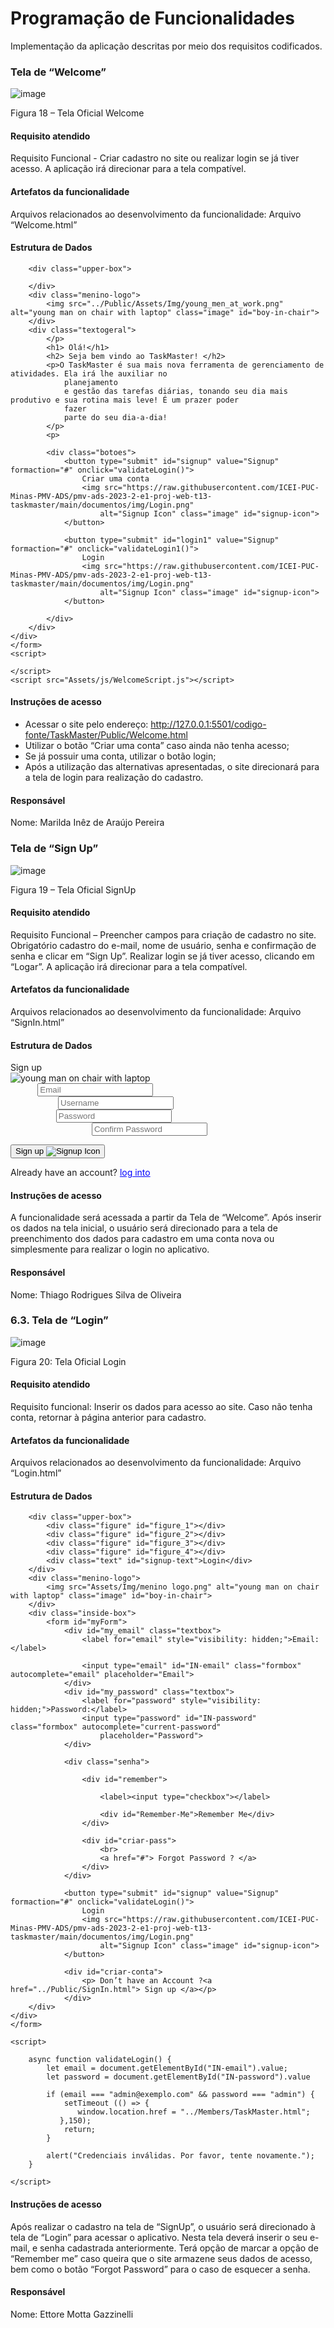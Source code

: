 # Programação de Funcionalidades

Implementação da aplicação descritas por meio dos requisitos codificados. 


### Tela de “Welcome”

![image](https://github.com/ICEI-PUC-Minas-PMV-ADS/pmv-ads-2023-2-e1-proj-web-t13-taskmaster/assets/145122642/fd09be6b-b77e-4305-aaf9-35e66c74fe98)

Figura 18 – Tela Oficial Welcome

#### Requisito atendido

Requisito Funcional - Criar cadastro no site ou realizar login se já tiver acesso. A aplicação irá direcionar para a tela compatível.


#### Artefatos da funcionalidade

Arquivos relacionados ao desenvolvimento da funcionalidade: Arquivo “Welcome.html”


#### Estrutura de Dados

<!DOCTYPE html>
<html lang="en">

<head>
    <meta charset="UTF-8">
    <meta name="viewport" content="width=device-width, initial-scale=1.0">
    <link rel="stylesheet" href="../Public/Assets/css/WelcomeStyle.css">
    <title>Welcome</title>
</head>

<body>
    <div class="signup-box">

        <div class="upper-box">

        </div>
        <div class="menino-logo">
            <img src="../Public/Assets/Img/young_men_at_work.png" alt="young man on chair with laptop" class="image" id="boy-in-chair">
        </div>
        <div class="textogeral">
            </p>
            <h1> Olá!</h1>
            <h2> Seja bem vindo ao TaskMaster! </h2>
            <p>O TaskMaster é sua mais nova ferramenta de gerenciamento de atividades. Ela irá lhe auxiliar no
                planejamento
                e gestão das tarefas diárias, tonando seu dia mais produtivo e sua rotina mais leve! É um prazer poder
                fazer
                parte do seu dia-a-dia!
            </p>
            <p>
       
            <div class="botoes">
                <button type="submit" id="signup" value="Signup" formaction="#" onclick="validateLogin()">
                    Criar uma conta
                    <img src="https://raw.githubusercontent.com/ICEI-PUC-Minas-PMV-ADS/pmv-ads-2023-2-e1-proj-web-t13-taskmaster/main/documentos/img/Login.png"
                        alt="Signup Icon" class="image" id="signup-icon">
                </button>

                <button type="submit" id="login1" value="Signup" formaction="#" onclick="validateLogin1()">
                    Login
                    <img src="https://raw.githubusercontent.com/ICEI-PUC-Minas-PMV-ADS/pmv-ads-2023-2-e1-proj-web-t13-taskmaster/main/documentos/img/Login.png"
                        alt="Signup Icon" class="image" id="signup-icon">
                </button>

            </div>
        </div>
    </div>
    </form>
    <script>

    </script>
    <script src="Assets/js/WelcomeScript.js"></script>

</body>

</html>

#### Instruções de acesso

- Acessar o site pelo endereço: http://127.0.0.1:5501/codigo-fonte/TaskMaster/Public/Welcome.html 
- Utilizar o botão “Criar uma conta” caso ainda não tenha acesso;
-	Se já possuir uma conta, utilizar o botão login;
-	Após a utilização das alternativas apresentadas, o site direcionará para a tela de login para realização do cadastro.


#### Responsável

Nome: Marilda Inêz de Araújo Pereira

### Tela de “Sign Up”

![image](https://github.com/ICEI-PUC-Minas-PMV-ADS/pmv-ads-2023-2-e1-proj-web-t13-taskmaster/assets/145122642/d5cd2e7a-5019-4e48-aaff-fa2b29051997)

Figura 19 – Tela Oficial SignUp

#### Requisito atendido

Requisito Funcional – Preencher campos para criação de cadastro no site. Obrigatório cadastro do e-mail, nome de usuário, senha e confirmação de senha e clicar em “Sign Up”. 
Realizar login se já tiver acesso, clicando em “Logar”. A aplicação irá direcionar para a tela compatível.


#### Artefatos da funcionalidade

Arquivos relacionados ao desenvolvimento da funcionalidade: Arquivo “SignIn.html”


#### Estrutura de Dados

<!DOCTYPE html>
<html lang="en">
<head>
    <meta charset="UTF-8">
    <meta name="viewport" content="width=device-width, initial-scale=1.0">
    <link rel="stylesheet" href="Assets/css/SignInStyle.css">
    <link rel="preconnect" href="https://fonts.googleapis.com">
    <link rel="preconnect" href="https://fonts.gstatic.com" crossorigin>
    <link href="<link rel="preconnect" href="https://fonts.googleapis.com">
    <link rel="preconnect" href="https://fonts.gstatic.com" crossorigin>
    <link href="https://fonts.googleapis.com/css2?family=Lilita+One&family=Nunito:wght@300&family=Preahvihear&display=swap" rel="stylesheet">
    <script src="Assets/js/SignInScript.js"></script>
    <title>Sign Up</title>
</head>
<body>
    <div class="signup-box"> 
        <div class="upper-box"> 
            <div class="figure" id="figure_1"></div>
            <div class="figure" id="figure_2"></div>
            <div class="figure" id="figure_3"></div>
            <div class="text" id="signup-text">Sign up</div>
        </div>
        <div class="imagem">
        <img src="../Public/Assets/Img/young_man_with_laptop_on_chair.png"
        alt="young man on chair with laptop" class="image" id="boy-in-chair"> 
    </div>
        <div class="inside-box"> 
            <form action="../Public/Login.Html" method="post" id="myForm">
                <div id="my_email" class="textbox">
                    <label for="email" style="visibility: hidden;">Email:</label>
                    <input type="email" id="email" class="formbox" autocomplete="email" placeholder="Email">
                </div>
                <div id="my_username" class="textbox">
                    <label for="username" style="visibility: hidden;">Username:</label>
                    <input type="text" id="username" class="formbox" autocomplete="username" placeholder="Username">
                </div>
                <div id="my_password" class="textbox">
                    <label for="password" style="visibility: hidden;">Password:</label>
                    <input type="password" id="password" class="formbox" autocomplete="current-password" placeholder="Password">
                </div>
                <div id="my_confirm_password" class="textbox">
                    <label for="confirm_password" style="visibility: hidden;">Confirm Password: </label>
                    <input type="password" id="confirm_password" class="formbox" autocomplete="current-password" placeholder="Confirm Password">
                </div>
                <div class="signup-button">
                    </button>
                </div>
            </form>
            <button type="submit" id="signup" value="Signup" formaction="../Public/Login.Html">
                Sign up
                <img src="https://raw.githubusercontent.com/ICEI-PUC-Minas-PMV-ADS/pmv-ads-2023-2-e1-proj-web-t13-taskmaster/main/documentos/img/Login.png"
                alt="Signup Icon" class="image" id="signup-icon">
            </button>
            <script>
                document.getElementById("signup").addEventListener("click", function() {
                    window.location.href = "../Public/Login.Html";
                });
            </script>
            <p id="redireciona"> Already have an account? <a href="../Public/Login.html" style="color: blue;">log into</a></p>
        </div>
    </div>
</body>
</html>

#### Instruções de acesso

A funcionalidade será acessada a partir da Tela de “Welcome”. 
Após inserir os dados na tela inicial, o usuário será direcionado para a tela de preenchimento dos dados para cadastro em uma conta nova ou simplesmente para realizar o login no aplicativo.


#### Responsável

Nome: Thiago Rodrigues Silva de Oliveira


### 6.3.	Tela de “Login”

![image](https://github.com/ICEI-PUC-Minas-PMV-ADS/pmv-ads-2023-2-e1-proj-web-t13-taskmaster/assets/145122642/1ff01d3e-c7c2-41b6-9485-c2d1da64a571)

Figura 20: Tela Oficial Login

#### Requisito atendido

Requisito funcional: Inserir os dados para acesso ao site. Caso não tenha conta, retornar à página anterior para cadastro.


#### Artefatos da funcionalidade

Arquivos relacionados ao desenvolvimento da funcionalidade: Arquivo “Login.html”


#### Estrutura de Dados

<!DOCTYPE html>
<html lang="en">

<head>
    <meta charset="UTF-8">
    <meta name="viewport" content="width=device-width, initial-scale=1.0">
    <link rel="stylesheet" href="Assets/css/LoginStyle.css">
    <title>Login</title>
</head>

<body>
    <div class="signup-box">
        
        <div class="upper-box">
            <div class="figure" id="figure_1"></div>
            <div class="figure" id="figure_2"></div>
            <div class="figure" id="figure_3"></div>
            <div class="figure" id="figure_4"></div>
            <div class="text" id="signup-text">Login</div>
        </div>
        <div class="menino-logo">
            <img src="Assets/Img/menino logo.png" alt="young man on chair with laptop" class="image" id="boy-in-chair">
        </div>
        <div class="inside-box">
            <form id="myForm">
                <div id="my_email" class="textbox">
                    <label for="email" style="visibility: hidden;">Email:</label>

                    <input type="email" id="IN-email" class="formbox" autocomplete="email" placeholder="Email">
                </div>
                <div id="my_password" class="textbox">
                    <label for="password" style="visibility: hidden;">Password:</label>
                    <input type="password" id="IN-password" class="formbox" autocomplete="current-password"
                        placeholder="Password">
                </div>

                <div class="senha">

                    <div id="remember">

                        <label><input type="checkbox"></label>

                        <div id="Remember-Me">Remember Me</div>
                    </div>

                    <div id="criar-pass">
                        <br>
                        <a href="#"> Forgot Password ? </a>
                    </div>
                </div>

                <button type="submit" id="signup" value="Signup" formaction="#" onclick="validateLogin()">
                    Login
                    <img src="https://raw.githubusercontent.com/ICEI-PUC-Minas-PMV-ADS/pmv-ads-2023-2-e1-proj-web-t13-taskmaster/main/documentos/img/Login.png"
                        alt="Signup Icon" class="image" id="signup-icon">
                </button>

                <div id="criar-conta">
                    <p> Don’t have an Account ?<a href="../Public/SignIn.html"> Sign up </a></p>
                </div>
        </div>
    </div>
    </form>

    <script>

        async function validateLogin() {
            let email = document.getElementById("IN-email").value;
            let password = document.getElementById("IN-password").value

            if (email === "admin@exemplo.com" && password === "admin") {
                setTimeout (() => {
                   window.location.href = "../Members/TaskMaster.html";
               },150);
                return;
            }

            alert("Credenciais inválidas. Por favor, tente novamente.");
        }

    </script>
</body>

</html>


#### Instruções de acesso

Após realizar o cadastro na tela de “SignUp”, o usuário será direcionado à tela de “Login” para acessar o aplicativo. Nesta tela deverá inserir o seu e-mail, e senha cadastrada anteriormente. Terá opção de marcar a opção de “Remember me” caso queira que o site armazene seus dados de acesso, bem como o botão “Forgot Password” para o caso de esquecer a senha.

#### Responsável

Nome: Ettore Motta Gazzinelli

